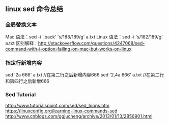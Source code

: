## linux sed 命令总结

### 全局替换文本
Mac 语法：sed -i '.back' 's/188/189/g' a.txt
Linux 语法：sed -i 's/182/189/g' a.txt
区别解释：http://stackoverflow.com/questions/4247068/sed-command-with-i-option-failing-on-mac-but-works-on-linux

### 指定行新增内容
sed '2a 666' a.txt //在第二行之后新增内容666
sed '2,4a 666' a.txt //在第二行和第四行之后新增666

### Sed Tutorial
http://www.tutorialspoint.com/sed/sed_loops.htm
https://linuxconfig.org/learning-linux-commands-sed
http://www.cnblogs.com/ggjucheng/archive/2013/01/13/2856901.html
